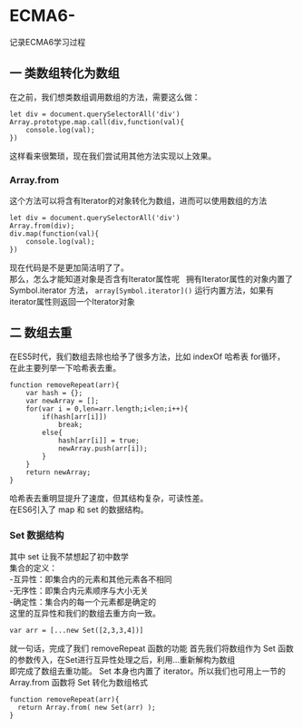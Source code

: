 # ECMA6-
记录ECMA6学习过程
## 一 类数组转化为数组  
在之前，我们想类数组调用数组的方法，需要这么做：  
```
let div = document.querySelectorAll('div')
Array.prototype.map.call(div,function(val){
    console.log(val);
})
```
这样看来很繁琐，现在我们尝试用其他方法实现以上效果。  
###  Array.from  
这个方法可以将含有Iterator的对象转化为数组，进而可以使用数组的方法  
```
let div = document.querySelectorAll('div')  
Array.from(div);
div.map(function(val){
    console.log(val);
})
```
现在代码是不是更加简洁明了了。  
那么，怎么才能知道对象是否含有Iterator属性呢  
拥有Iterator属性的对象内置了 Symbol.iterator 方法，
```array[Symbol.iterator]()```
运行内置方法，如果有iterator属性则返回一个Iterator对象
## 二 数组去重
在ES5时代，我们数组去除也给予了很多方法，比如 indexOf 哈希表 for循环，  
在此主要列举一下哈希表去重。  
```
function removeRepeat(arr){
	var hash = {};
	var newArray = [];
	for(var i = 0,len=arr.length;i<len;i++){
		if(hash[arr[i]])
			break;
		else{
			hash[arr[i]] = true;
			newArray.push(arr[i]);
		}
	}
	return newArray;
}
```
哈希表去重明显提升了速度，但其结构复杂，可读性差。  
在ES6引入了 map 和 set 的数据结构。  
### Set 数据结构
其中 set 让我不禁想起了初中数学  
集合的定义：  
-互异性：即集合内的元素和其他元素各不相同  
-无序性：即集合内元素顺序与大小无关  
-确定性：集合内的每一个元素都是确定的  
这里的互异性和我们的数组去重方向一致。
```
var arr = [...new Set([2,3,3,4])]
```
就一句话，完成了我们 removeRepeat 函数的功能
首先我们将数组作为 Set 函数的参数传入，在Set进行互异性处理之后，利用...重新解构为数组  
即完成了数组去重功能。
Set 本身也内置了 iterator。所以我们也可用上一节的 Array.from 函数将 Set 转化为数组格式
```
function removeRepeat(arr){
  return Array.from( new Set(arr) );
}
```
